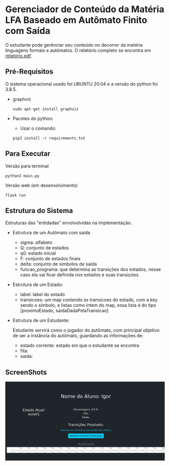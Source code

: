 # Gerenciador de Conteúdo da Matéria LFA Baseado em Autômato Finito com Saída

O estudante pode gerênciar seu conteúdo no decorrer da matéria linguagens formais e autômatos. O relatório completo se encontra em [relatorio.pdf](./relatorio.pdf).

## Pré-Requisitos

O sistema operacional usado foi UBUNTU 20.04 e a versão do python foi 3.8.5.

* graphviz
	```SHELL
	sudo apt-get install graphviz
	```

* Pacotes do python:
	- Usar o comando:
	```SHELL
	pip3 install -r requirements.txt
	``` 

## Para Executar

Versão para terminal

```SHELL
python3 main.py
```

Versão web (em desenvolvimento)

```SHELL
flask run
```

## Estrutura do Sistema

Estruturas das "entidadas" envolvolvidas na implementação.

* Estrutura de um Autômato com saída
	* sigma: alfabeto
	* Q: conjunto de estados
	* q0: estado inicial
	* F: conjunto de estados finais
	* delta: conjunto de simbolos de saída
	* funcao_programa: que determina as transições dos estados, nesse caso ela vai ficar definida nos estados e suas transições.

* Estrutura de um Estado:
	* label: label do estado
	* transicoes: um map contendo as transicoes do estado, com a key sendo o símbolo, e listas como intem do map, essa lista é do tipo [proximoEstado, saidaDadaPelaTransicao]

* Estrutura de um Estudante:

	Estudante servirá como o jogador do autômato, com principal objetivo de ser a instância do autômato, guardando as informações de:

    * estado corrente: estado em que o estudante se encontra
	* fita:
	* saida:


## ScreenShots

![Alt text](./cursoautomato.jpg "a title")

